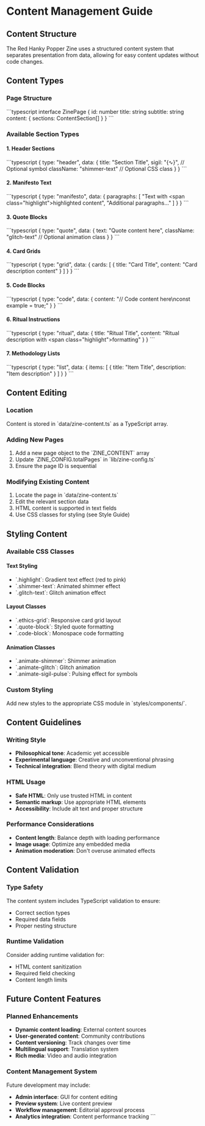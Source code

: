 # Content Management Guide

## Content Structure

The Red Hanky Popper Zine uses a structured content system that separates presentation from data, allowing for easy content updates without code changes.

## Content Types

### Page Structure
\`\`\`typescript
interface ZinePage {
  id: number
  title: string
  subtitle: string
  content: {
    sections: ContentSection[]
  }
}
\`\`\`

### Available Section Types

#### 1. Header Sections
\`\`\`typescript
{
  type: "header",
  data: {
    title: "Section Title",
    sigil: "{∿}",           // Optional symbol
    className: "shimmer-text" // Optional CSS class
  }
}
\`\`\`

#### 2. Manifesto Text
\`\`\`typescript
{
  type: "manifesto",
  data: {
    paragraphs: [
      "Text with <span class=\"highlight\">highlighted content</span>",
      "Additional paragraphs..."
    ]
  }
}
\`\`\`

#### 3. Quote Blocks
\`\`\`typescript
{
  type: "quote",
  data: {
    text: "Quote content here",
    className: "glitch-text" // Optional animation class
  }
}
\`\`\`

#### 4. Card Grids
\`\`\`typescript
{
  type: "grid",
  data: {
    cards: [
      {
        title: "Card Title",
        content: "Card description content"
      }
    ]
  }
}
\`\`\`

#### 5. Code Blocks
\`\`\`typescript
{
  type: "code",
  data: {
    content: "// Code content here\nconst example = true;"
  }
}
\`\`\`

#### 6. Ritual Instructions
\`\`\`typescript
{
  type: "ritual",
  data: {
    title: "Ritual Title",
    content: "Ritual description with <span class=\"highlight\">formatting</span>"
  }
}
\`\`\`

#### 7. Methodology Lists
\`\`\`typescript
{
  type: "list",
  data: {
    items: [
      {
        title: "Item Title",
        description: "Item description"
      }
    ]
  }
}
\`\`\`

## Content Editing

### Location
Content is stored in \`data/zine-content.ts\` as a TypeScript array.

### Adding New Pages
1. Add a new page object to the \`ZINE_CONTENT\` array
2. Update \`ZINE_CONFIG.totalPages\` in \`lib/zine-config.ts\`
3. Ensure the page ID is sequential

### Modifying Existing Content
1. Locate the page in \`data/zine-content.ts\`
2. Edit the relevant section data
3. HTML content is supported in text fields
4. Use CSS classes for styling (see Style Guide)

## Styling Content

### Available CSS Classes

#### Text Styling
- \`.highlight\`: Gradient text effect (red to pink)
- \`.shimmer-text\`: Animated shimmer effect
- \`.glitch-text\`: Glitch animation effect

#### Layout Classes
- \`.ethics-grid\`: Responsive card grid layout
- \`.quote-block\`: Styled quote formatting
- \`.code-block\`: Monospace code formatting

#### Animation Classes
- \`.animate-shimmer\`: Shimmer animation
- \`.animate-glitch\`: Glitch animation
- \`.animate-sigil-pulse\`: Pulsing effect for symbols

### Custom Styling
Add new styles to the appropriate CSS module in \`styles/components/\`.

## Content Guidelines

### Writing Style
- **Philosophical tone**: Academic yet accessible
- **Experimental language**: Creative and unconventional phrasing
- **Technical integration**: Blend theory with digital medium

### HTML Usage
- **Safe HTML**: Only use trusted HTML in content
- **Semantic markup**: Use appropriate HTML elements
- **Accessibility**: Include alt text and proper structure

### Performance Considerations
- **Content length**: Balance depth with loading performance
- **Image usage**: Optimize any embedded media
- **Animation moderation**: Don't overuse animated effects

## Content Validation

### Type Safety
The content system includes TypeScript validation to ensure:
- Correct section types
- Required data fields
- Proper nesting structure

### Runtime Validation
Consider adding runtime validation for:
- HTML content sanitization
- Required field checking
- Content length limits

## Future Content Features

### Planned Enhancements
- **Dynamic content loading**: External content sources
- **User-generated content**: Community contributions
- **Content versioning**: Track changes over time
- **Multilingual support**: Translation system
- **Rich media**: Video and audio integration

### Content Management System
Future development may include:
- **Admin interface**: GUI for content editing
- **Preview system**: Live content preview
- **Workflow management**: Editorial approval process
- **Analytics integration**: Content performance tracking
\`\`\`
